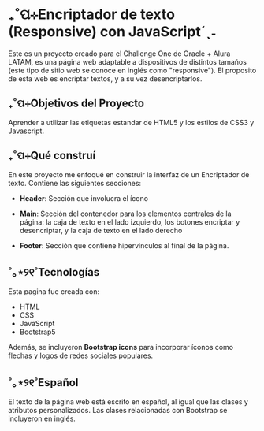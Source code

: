 # ₊˚ପ⊹Encriptador de texto (Responsive) con JavaScript´ˎ˗

Este es un proyecto creado para el Challenge One de Oracle + Alura LATAM, es una página web 
adaptable a dispositivos de distintos tamaños (este tipo de sitio web se conoce en inglés como 
"responsive"). El proposito de esta web es encriptar textos, y a su vez desencriptarlos.

## ₊˚ପ⊹Objetivos del Proyecto
Aprender a utilizar las etiquetas estandar de HTML5 y los estilos de CSS3 y Javascript.

## ₊˚ପ⊹Qué construí
En este proyecto me enfoqué en construir la interfaz de un Encriptador de texto. Contiene las siguientes secciones:

* **Header**: Sección que involucra el ícono

* **Main**: Sección del contenedor para los elementos centrales de la página: la caja de texto en el lado izquierdo, los botones encriptar y desencriptar, y la caja de texto en el lado derecho

* **Footer**: Sección que contiene hipervínculos al final de la página.


## ˚｡⋆୨୧˚Tecnologías

Esta pagina fue creada con:
* HTML
* CSS
* JavaScript
* Bootstrap5

Además, se incluyeron **Bootstrap icons** para incorporar íconos como flechas y logos de 
redes sociales populares.

## ˚｡⋆୨୧˚Español 

El texto de la página web está escrito en español, al igual que las clases y atributos
personalizados. Las clases relacionadas con Bootstrap se incluyeron en inglés.
